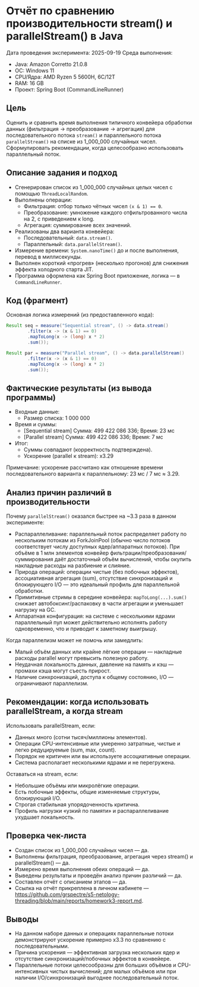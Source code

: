 # Отчёт по сравнению производительности stream() и parallelStream() в Java

Дата проведения эксперимента: 2025-09-19
Среда выполнения:
- Java: Amazon Corretto 21.0.8
- ОС: Windows 11
- CPU/Ядра: AMD Ryzen 5 5600H, 6C/12T
- RAM: 16 GB
- Проект: Spring Boot (CommandLineRunner)

## Цель
Оценить и сравнить время выполнения типичного конвейера обработки данных (фильтрация → преобразование → агрегация) для последовательного потока `stream()` и параллельного потока `parallelStream()` на списке из 1_000_000 случайных чисел. Сформулировать рекомендации, когда целесообразно использовать параллельный поток.

## Описание задания и подход
- Сгенерирован список из 1_000_000 случайных целых чисел с помощью `ThreadLocalRandom`.
- Выполнены операции:
    - Фильтрация: отбор только чётных чисел `(x & 1) == 0`.
    - Преобразование: умножение каждого отфильтрованного числа на 2, с приведением к long.
    - Агрегация: суммирование всех значений.
- Реализованы два варианта конвейера:
    - Последовательный: `data.stream()`.
    - Параллельный: `data.parallelStream()`.
- Измерение времени: `System.nanoTime()` до и после выполнения, перевод в миллисекунды.
- Выполнен короткий «прогрев» (несколько прогонов) для снижения эффекта холодного старта JIT.
- Программа оформлена как Spring Boot приложение, логика — в `CommandLineRunner`.

## Код (фрагмент)
Основная логика измерений (из предоставленного кода):
```java
Result seq = measure("Sequential stream", () -> data.stream()
        .filter(x -> (x & 1) == 0)
        .mapToLong(x -> (long) x * 2)
        .sum());

Result par = measure("Parallel stream", () -> data.parallelStream()
        .filter(x -> (x & 1) == 0)
        .mapToLong(x -> (long) x * 2)
        .sum());
```

## Фактические результаты (из вывода программы)
- Входные данные:
    - Размер списка: 1 000 000
- Время и суммы:
    - [Sequential stream] Сумма: 499 422 086 336; Время: 23 мс
    - [Parallel stream]  Сумма: 499 422 086 336; Время: 7 мс
- Итог:
    - Суммы совпадают (корректность подтверждена).
    - Ускорение (parallel к stream): x3.29

Примечание: ускорение рассчитано как отношение времени последовательного варианта к параллельному: 23 мс / 7 мс ≈ 3.29.

## Анализ причин различий в производительности
Почему `parallelStream()` оказался быстрее на ~3.3 раза в данном эксперименте:
- Распараллеливание: параллельный поток распределяет работу по нескольким потокам из ForkJoinPool (обычно число потоков соответствует числу доступных ядер/аппаратных потоков). При объёме в 1 млн элементов конвейер фильтрации/преобразования/суммирования даёт достаточный объём вычислений, чтобы окупить накладные расходы на разбиение и слияние.
- Природа операций: операции чистые (без побочных эффектов), ассоциативная агрегация (sum), отсутствие синхронизаций и блокирующего I/O — это идеальный профиль для параллельной обработки.
- Примитивные стримы в середине конвейера: `mapToLong(...).sum()` снижает автобоксинг/распаковку в части агрегации и уменьшает нагрузку на GC.
- Аппаратная конфигурация: на системе с несколькими ядрами параллельный пул может действительно исполнять работу одновременно, что и приводит к заметному выигрышу.

Когда параллелизм может не помочь или замедлить:
- Малый объём данных или крайне лёгкие операции — накладные расходы parallel могут превысить полезную работу.
- Неудачная локальность данных, давление на память и кэш — промахи кэша могут съесть прирост.
- Наличие синхронизаций, доступа к общему состоянию, I/O — ограничивают параллелизм.

## Рекомендации: когда использовать parallelStream, а когда stream
Использовать parallelStream, если:
- Данных много (сотни тысяч/миллионы элементов).
- Операции CPU-интенсивные или умеренно затратные, чистые и легко редуцируемые (sum, max, count).
- Порядок не критичен или вы используете ассоциативные операции.
- Система располагает несколькими ядрами и не перегружена.

Оставаться на stream, если:
- Небольшие объёмы или микролёгкие операции.
- Есть побочные эффекты, общие изменяемые структуры, блокирующий I/O.
- Строгая стабильная упорядоченность критична.
- Профиль нагрузки «узкий по памяти» и распараллеливание ухудшает локальность.

## Проверка чек-листа
- Создан список из 1_000_000 случайных чисел — да.
- Выполнены фильтрация, преобразование, агрегация через stream() и parallelStream() — да.
- Измерено время выполнения обеих операций — да.
- Выведены результаты и проведён анализ причин различий — да.
- Составлен отчёт с описанием этапов — да.
- Ссылка на отчёт прикреплена в личном кабинете — https://github.com/grspectre/s5-netology-threading/blob/main/reports/homework3-report.md.

## Выводы
- На данном наборе данных и операциях параллельные потоки демонстрируют ускорение примерно x3.3 по сравнению с последовательными.
- Причина ускорения — эффективная загрузка нескольких ядер и отсутствие синхронизаций/побочных эффектов в конвейере.
- Параллельные потоки целесообразны для больших объёмов и CPU-интенсивных чистых вычислений; для малых объёмов или при наличии I/O/синхронизаций выгоднее последовательный поток.
